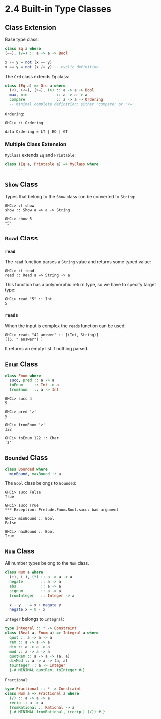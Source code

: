 # 2.4 Built-in Type Classes

## Class Extension

Base type class:

```haskell
class Eq a where
(==), (/=) :: a -> a -> Bool

x /= y = not (x == y)
x == y = not (x /= y) -- cyclic definition
```

The `Ord` class extends `Eq` class:

```haskell
class (Eq a) => Ord a where
  (<), (<=), (>=), (>) :: a -> a -> Bool
  max, min             :: a -> a -> a
  compare              :: a -> a -> Ordering
  -- minimal complete definition: either 'compare' or '<='
```

`Ordering`:

```
GHCi> :i Ordering

data Ordering = LT | EQ | GT
```

### Multiple Class Extension

`MyClass` extends `Eq` and `Printable`:

```haskell
class (Eq a, Printable a) => MyClass where
  -- ...
```

## `Show` Class

Types that belong to the `Show` class can be converted to `String`:

```
GHCi> :t show
show :: Show a => a -> String

GHCi> show 5
"5"
```

## `Read` Class

### `read`

The `read` function parses a `String` value and returns some typed value:

```
GHCi> :t read
read :: Read a => String -> a
```

This function has a polymorphic return type, so we have to specify target type:

```
GHCi> read "5" :: Int
5
```

### `reads`

When the input is complex the `reads` function can be used:

```
GHCi> reads "42 answer" :: [(Int, String)]
[(5, " answer") ]
```

It returns an empty list if nothing parsed.

## `Enum` Class

```haskell
class Enum where
  succ, pred :: a -> a
  toEnum     :: Int -> a
  fromEnum   :: a -> Int
```

```
GHCi> succ 4
5

GHCi> pred 'z'
y

GHCi> fromEnum 'z'
122

GHCi> toEnum 122 :: Char
'z'
```

## `Bounded` Class

```haskell
class Bounded where
  minBound, maxBound :: a
```

The `Bool` class belongs to `Bounded`:

```
GHCi> succ False
True

GHCi> succ True
*** Exception: Prelude.Enum.Bool.succ: bad argument

GHCi> minBound :: Bool
False

GHCi> naxBound :: Bool
True 
```

## `Num` Class

All number types belong to the `Num` class.

```haskell
class Num a where
  (+), (-), (*) :: a -> a -> a
  negate        :: a -> a
  abs           :: a -> a
  signum        :: a -> a
  fromInteger   :: Integer -> a
  
  x - y    = x + negate y
  negate x = 0 - x
```

`Integer` belongs to `Integral`:

```haskell
type Integral :: * -> Constraint
class (Real a, Enum a) => Integral a where
  quot :: a -> a -> a
  rem :: a -> a -> a
  div :: a -> a -> a
  mod :: a -> a -> a
  quotRem :: a -> a -> (a, a)
  divMod :: a -> a -> (a, a)
  toInteger :: a -> Integer
  {-# MINIMAL quotRem, toInteger #-}
```

`Fractional`:

```haskell
type Fractional :: * -> Constraint
class Num a => Fractional a where
  (/) :: a -> a -> a
  recip :: a -> a
  fromRational :: Rational -> a
  {-# MINIMAL fromRational, (recip | (/)) #-}
```